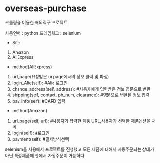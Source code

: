 # overseas-purchase
크롤링을 이용한 해외직구 프로젝트

사용언어 : python
프레임워크 : selenium

* Site
 1. Amazon
 2. AliExpress

* method(AliExpress)
1. url_page(요청받은 urlpage에서의 정보 클릭 및 파싱)
2. login_Alie(self):   #Alie 로그인
3. change_address(self, address):  #사용자에게 입력받은 정보 영문으로 변환
4. shipping(self, contact, ph_num, clearance):     #영문으로 변환된 정보 입력
5. pay_info(self):   #CARD 입력

* method(Amazon)
1. url_page(self, url):    #사용자가 입력한 제품 URL,사용자가 선택한 제품옵션을 처리
2. login(self):    #로그인
3. payment(self): #결제방식선택

selenium을 사용해서 프로젝트를 진행했고 모든 제품에 대해서 자동주문되는 상태가 아닌 특정제품에 한에서 자동주문이 가능하다.

